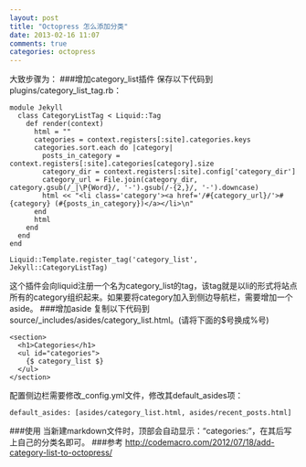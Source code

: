```yaml
---
layout: post
title: "Octopress 怎么添加分类"
date: 2013-02-16 11:07
comments: true
categories: octopress
---
```


大致步骤为：
###增加category_list插件
保存以下代码到plugins/category_list_tag.rb：

	module Jekyll
	  class CategoryListTag < Liquid::Tag
	    def render(context)
	      html = ""
	      categories = context.registers[:site].categories.keys
	      categories.sort.each do |category|
	        posts_in_category = context.registers[:site].categories[category].size
	        category_dir = context.registers[:site].config['category_dir']
	        category_url = File.join(category_dir, category.gsub(/_|\P{Word}/, '-').gsub(/-{2,}/, '-').downcase)
	        html << "<li class='category'><a href='/#{category_url}/'>#{category} (#{posts_in_category})</a></li>\n"
	      end
	      html
	    end
	  end
	end
	
	Liquid::Template.register_tag('category_list', Jekyll::CategoryListTag)
这个插件会向liquid注册一个名为category_list的tag，该tag就是以li的形式将站点所有的category组织起来。如果要将category加入到侧边导航栏，需要增加一个aside。
###增加aside
复制以下代码到source/_includes/asides/category_list.html。(请将下面的$号换成%号)

	<section>
	  <h1>Categories</h1>
	  <ul id="categories">	  
	  	{$ category_list $}	    
	  </ul>
	</section>

配置侧边栏需要修改_config.yml文件，修改其default_asides项：

	default_asides: [asides/category_list.html, asides/recent_posts.html]

###使用
当新建markdown文件时，顶部会自动显示：“categories:”，在其后写上自己的分类名即可。
###参考
<http://codemacro.com/2012/07/18/add-category-list-to-octopress/>

  <!--more-->